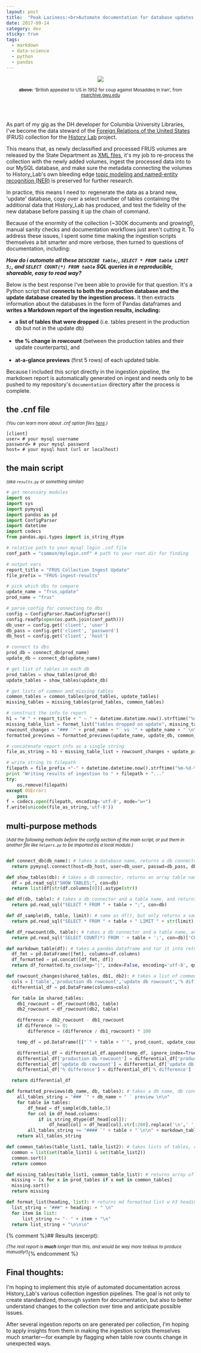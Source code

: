 ```yaml
---
layout: post
title:  "Peak Laziness:<br>Automate documentation for database updates with Python, Pandas and Markdown"
date: 2017-09-14
category: dev
sticky: true
tags:
  - markdown
  - data-science
  - python
  - pandas
---
```

<center>
  <img src="http://nsarchive2.gwu.edu/NSAEBB/NSAEBB601-British-appealed-to-US-in-1952-for-coup-against-Mosaddeq-in-Iran/images/1.jpg"/>
  <p>
    <sup>
      <b>above:</b> 'British appealed to US in 1952 for coup against Mosaddeq in Iran', from
      <a href="http://nsarchive2.gwu.edu/NSAEBB/NSAEBB601-British-appealed-to-US-in-1952-for-coup-against-Mosaddeq-in-Iran/">nsarchive.gwu.edu</a>
    </sup>
  </p>
</center>
<br><br>

As part of my gig as the DH developer for Columbia University Libraries, I've become the data steward of the [Foreign Relations of the United States](https://history.state.gov/historicaldocuments/about-frus) (FRUS) collection for the  [History Lab](http://history-lab.org/) project.

This means that, as newly declassified and processed FRUS volumes are released by the State Department as [XML files](https://github.com/HistoryAtState/frus/tree/master/volumes), it's my job to re-process the collection with the newly added volumes, ingest the processed data into to our MySQL database, and make sure the metadata connecting the volumes to History_Lab's own bleeding edge [topic modeling and named-entity recognition (NER)](http://www.history-lab.org/documentation/) is preserved for further research.

In practice, this means I need to: regenerate the data as a brand new, 'update' database, copy over a select number of tables containing the additional data that History_Lab has produced, and test the fidelity of the new database before passing it up the chain of command.

Because of the enormity of the collection (~300K documents and growing!), manual sanity checks and documentation workflows just aren't cutting it. To address these issues, I spent some time making the ingestion scripts themselves a bit smarter and more verbose, then turned to questions of documentation, including:

***How do i automate all these `DESCRIBE table;`, `SELECT * FROM table LIMIT 5;`, and `SELECT COUNT(*) FROM table` SQL queries in a reproducible, shareable, easy to read way?***

Below is the best response I've been able to provide for that question. It's a Python script that **connects to both the production database and the update database created by the ingestion process.** It then extracts information about the databases in the form of Pandas dataframes and **writes a Markdown report of the ingestion results, including:**

- **a list of tables that were dropped** (i.e. tables present in the production db but not in the update db)<br><br>
- **the % change in rowcount** (between the production tables and their update counterparts), and<br><br>
- **at-a-glance previews** (first 5 rows) of each updated table.

Because I included this script directly in the ingestion pipeline, the markdown report is automatically generated on ingest and needs only to be pushed to my repository's `documentation` directory after the process is complete.

## the .cnf file

*<sup>(You can learn more about .cnf option files [here](https://dev.mysql.com/doc/refman/5.7/en/option-files.html).)</sup>*

```
[client]
user= # your mysql username
password= # your mysql password
host= # your mysql host (url or localhost)
```

## the main script
*<sup>(aka `results.py` or something similar)</sup>*

```python
# get necessary modules
import os
import sys
import pymysql
import pandas as pd
import ConfigParser
import datetime
import codecs
from pandas.api.types import is_string_dtype

# relative path to your mysql login .cnf file
conf_path = "common/mylogin.cnf" # path to your root dir for finding

# output vars
report_title = "FRUS Collection Ingest Update"
file_prefix = "FRUS-ingest-results"

# pick which dbs to compare
update_name = "frus_update"
prod_name = "frus"

# parse config for connecting to dbs
config = ConfigParser.RawConfigParser()
config.readfp(open(os.path.join(conf_path)))
db_user = config.get('client', 'user')
db_pass = config.get('client', 'password')
db_host = config.get('client', 'host')

# connect to dbs
prod_db = connect_db(prod_name)
update_db = connect_db(update_name)

# get list of tables in each db
prod_tables = show_tables(prod_db)
update_tables = show_tables(update_db)

# get lists of common and missing tables
common_tables = common_tables(prod_tables, update_tables)
missing_tables = missing_tables(prod_tables, common_tables)

# construct the info to report
h1 = "# " + report_title + " — " + datetime.datetime.now().strftime("%m-%d-%Y") + "\n\n\n"
missing_table_list = format_list("tables dropped on update", missing_tables)
rowcount_changes = "### `" + prod_name + "` vs `" + update_name + "`\n\n" + markdown_table(rowcount_changes(common_tables, prod_db, update_db)) + "\n\n\n"
formatted_previews = formatted_previews(update_name, update_db, common_tables)

# concatenate report info as a single string
file_as_string = h1 + missing_table_list + rowcount_changes + update_previews

# write string to filepath
filepath = file_prefix +"-" + datetime.datetime.now().strftime("%m-%d-%Y") + ".md"
print "Writing results of ingestion to " + filepath + "..."
try:
    os.remove(filepath)
except OSError:
    pass
f = codecs.open(filepath, encoding='utf-8', mode="w+")
f.write(unicode(file_as_string,'utf-8'))

```

## multi-purpose methods

*<sup>(Add the following methods before the config section of the main script, or put them in another file like `helpers.py` to be imported as a local module.)</sup>*

```python

def connect_db(db_name): # takes a database name, returns a db connector
  return pymysql.connect(host=db_host, user=db_user, passwd=db_pass, db=db_name, charset='utf8')

def show_tables(db): # takes a db connector, returns an array table names
  df = pd.read_sql("SHOW TABLES;", con=db)
  return list(df[str(df.columns[0])].astype(str))

def df(db, table): # takes a db connector and a table name, and returns a pandas dataframe from that table
  return pd.read_sql("SELECT * FROM " + table + ";", con=db)

def df_sample(db, table, limit): # same as df(), but only returns a sample of LIMIT # of rows
  return pd.read_sql("SELECT * FROM " + table + " LIMIT " + str(limit) + ";", con=db)

def df_rowcount(db, table): # takes a db connector and a table name, and returns a the rowcount (int) of that table
  return pd.read_sql('SELECT COUNT(*) FROM ' + table + ';', con=db)['COUNT(*)'][0]

def markdown_table(df): # takes a pandas dataframe and tur it into returns it as a (string) markdown table
  df_fmt = pd.DataFrame([fmt], columns=df.columns)
  df_formatted = pd.concat([df_fmt, df])
  return df_formatted.to_csv(sep="|", index=False, encoding='utf-8', quotechar="*")

def rowcount_changes(shared_tables, db1, db2): # takes a list of common tables and both db connectors, returns a (string) markdown table representing the changes
  cols = ['table','production db rowcount','update db rowcount','% difference']
  differential_df = pd.DataFrame(columns=cols)

  for table in shared_tables:
    db1_rowcount = df_rowcount(db1, table)
    db2_rowcount = df_rowcount(db2, table)

    difference = db2_rowcount - db1_rowcount
    if difference != 0:
        difference = (difference / db1_rowcount) * 100

    temp_df = pd.DataFrame([["`" + table + "`", prod_count, update_count, difference]], columns=cols)

    differential_df = differential_df.append(temp_df, ignore_index=True)
    differential_df['production db rowcount'] = differential_df['production db rowcount'].astype(int)
    differential_df['update db rowcount'] = differential_df['update db rowcount'].astype(int)
    differential_df['% difference'] = differential_df['% difference']

  return differential_df

def formatted_previews(db_name, db, tables): # takes a db name, db connector, and list of tables, returns a string representation of previews for each table in that db
    all_tables_string = "### `" + db_name + " ` preview \n\n"
    for table in tables:
        df_head = df_sample(db,table,5)
        for col in df_head.columns:
            if is_string_dtype(df_head[col]):
                df_head[col] = df_head[col].str[:200].replace('\n',' ', regex=True)
        all_tables_string += "#### `" + table + "`\n\n" + markdown_table(df_head) + "\n\n"
    return all_tables_string

def common_tables(table_list1, table_list2): # takes lists of tables, returns list of tables present in both lists
  common = list(set(table_list1) & set(table_list2))
  common.sort()
  return common

def missing_tables(table_list1, common_table_list): # returns array of table names in table list that aren't in the common list
  missing = [x for x in prod_tables if x not in common_tables]
  missing.sort()
  return missing

def format_list(heading, list): # returns md formatted list w h3 heading
  list_string = "###" + heading: + " \n"
  for item in list:
      list_string += "- " + item + "\n"
  return list_string + "\n\n\n"

```

{% comment %}## Results (excerpt):

*<sup>(The real report is __much__ longer than this, and would be way more tedious to produce manually!)</sup>*{% endcomment %}




## Final thoughts:

I'm hoping to implement this style of automated documentation across History_Lab's various collection ingestion pipelines. The goal is not only to create standardized, thorough system for documentation, but also to better understand changes to the collection over time and anticipate possible issues.

After several ingestion reports on are generated per collection, I'm hoping to apply insights from them in making the ingestion scripts themselves much smarter—for example by flagging when table row counts change in unexpected ways.
